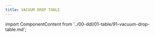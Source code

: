 ```yaml
---
title: VACUUM DROP TABLE
---
```


import ComponentContent from '../00-ddl/01-table/91-vacuum-drop-table.md';

<ComponentContent />
